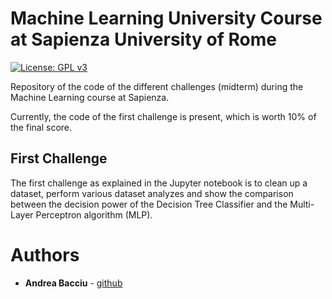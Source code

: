 # Machine Learning University Course at Sapienza University of Rome
[![License: GPL v3](https://img.shields.io/badge/-Sapienza%20University%20of%20Rome-red)](https://www.uniroma1.it/en)

Repository of the code of the different challenges (midterm) during the Machine Learning course at Sapienza.<br>

Currently, the code of the first challenge is present, which is worth 10% of the final score. <br>


## First Challenge
The first challenge as explained in the Jupyter notebook is to clean up a dataset, perform various dataset analyzes and show the comparison between the decision power of the Decision Tree Classifier and the Multi-Layer Perceptron algorithm (MLP).<br>




# Authors

* **Andrea Bacciu**  - [github](https://github.com/andreabac3)
 
